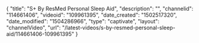 {
    "title": "S+ By ResMed Personal Sleep Aid",
    "description": "",
    "channelid": "114661406",
    "videoid": "109961395",
    "date_created": "1502517320",
    "date_modified": "1504286966",
    "type": "captivate",
    "layout": "channelVideo",
    "url": "\/latest-videos\/s-by-resmed-personal-sleep-aid\/114661406-109961395"
}